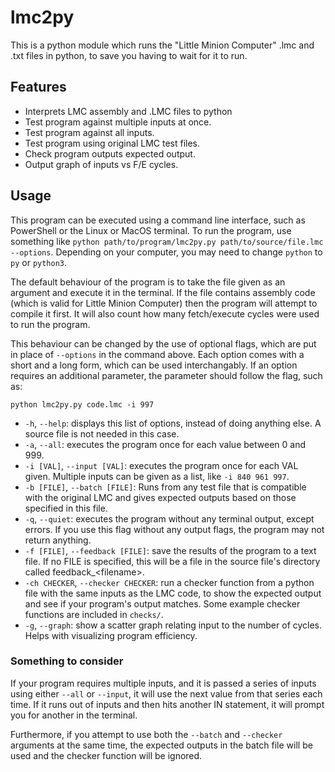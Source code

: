 # lmc2py

This is a python module which runs the "Little Minion Computer" .lmc and .txt files in python, to save you having to wait for it to run.

## Features
- Interprets LMC assembly and .LMC files to python
- Test program against multiple inputs at once.
- Test program against all inputs.
- Test program using original LMC test files.
- Check program outputs expected output.
- Output graph of inputs vs F/E cycles.

## Usage

This program can be executed using a command line interface, such as PowerShell or the Linux or MacOS terminal. To run the program, use something like `python path/to/program/lmc2py.py path/to/source/file.lmc --options`.
Depending on your computer, you may need to change `python` to `py` or `python3`.

The default behaviour of the program is to take the file given as an argument and execute it in the terminal. If the file contains assembly code (which is valid for Little Minion Computer) then the program will attempt to compile it first. It will also count how many fetch/execute cycles were used to run the program.

This behaviour can be changed by the use of optional flags, which are put in place of `--options` in the command above. Each option comes with a short and a long form, which can be used interchangably. If an option requires an additional parameter, the parameter should follow the flag, such as:

```python lmc2py.py code.lmc -i 997```

- `-h`, `--help`: displays this list of options, instead of doing anything else. A source file is not needed in this case.
- `-a`, `--all`: executes the program once for each value between 0 and 999.
- `-i [VAL]`, `--input [VAL]`: executes the program once for each VAL given. Multiple inputs can be given as a list, like `-i 840 961 997`.
- `-b [FILE]`, `--batch [FILE]`: Runs from any test file that is compatible with the original LMC and gives expected outputs based on those specified in this file.
- `-q`, `--quiet`: executes the program without any terminal output, except errors. If you use this flag without any output flags, the program may not return anything.
- `-f [FILE]`, `--feedback [FILE]`: save the results of the program to a text file. If no FILE is specified, this will be a file in the source file's directory called feedback_\<filename\>.
- `-ch CHECKER`, `--checker CHECKER`: run a checker function from a python file with the same inputs as the LMC code, to show the expected output and see if your program's output matches. Some example checker functions are included in `checks/`.
- `-g`, `--graph`: show a scatter graph relating input to the number of cycles. Helps with visualizing program efficiency.

### Something to consider

If your program requires multiple inputs, and it is passed a series of inputs using either `--all` or `--input`, it will use the next value from that series each time. If it runs out of inputs and then hits another IN statement, it will prompt you for another in the terminal.

Furthermore, if you attempt to use both the `--batch` and `--checker` arguments at the same time, the expected outputs in the batch file will be used and the checker function will be ignored.
